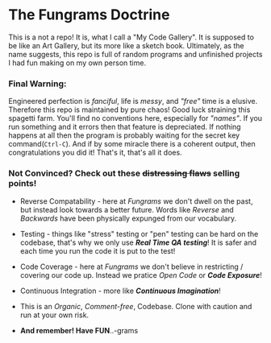 # The Fungrams Doctrine 

This is a not a repo! It is, what I call a "My Code Gallery". It is supposed to be  like an Art Gallery, but its more like a sketch book. Ultimately, as the name suggests, this repo is full of random programs and unfinished projects I had fun making on my own person time.

### Final Warning:

Engineered perfection is _fanciful_, life is _messy_, and _"free"_ time is a elusive. Therefore this repo is maintained by pure chaos! Good luck straining this spagetti farm. You'll find no conventions here, especially for _"names"_.
If you run something and it errors then that feature is depreciated. If nothing happens at all then the program is probably waiting for the secret key command(`Ctrl-C`). And if by some miracle there is a coherent output, then congratulations you did it! That's it, that's all it does.

### Not Convinced? Check out these ~~distressing flaws~~ selling points!

 * Reverse Compatability - here at *Fungrams* we don't dwell on the past, but instead look towards a better future. Words like _Reverse_ and _Backwards_ have been physically expunged from our vocabulary.

 * Testing - things like "stress" testing or "pen" testing can be hard on the codebase, that's why we only use **_Real Time QA testing_**! It is safer and each time you run the code it is put to the test!

 * Code Coverage - here at *Fungrams* we don't believe in restricting / covering our code up. Instead we pratice *Open Code* or **_Code Exposure_**!

 * Continuous Integration - more like **_Continuous Imagination_**!

 * This is an *Organic*, *Comment-free*, Codebase. Clone with caution and run at your own risk.

 * **And remember! Have FUN**..-grams  

